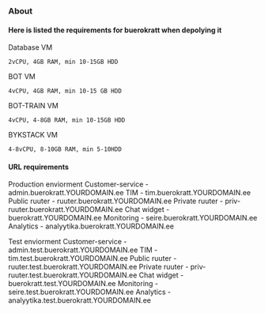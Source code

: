 ### About
#### Here is listed the requirements for buerokratt when depolying it

Database VM
```
2vCPU, 4GB RAM, min 10-15GB HDD
```
BOT VM
```
4vCPU, 4GB RAM, min 10-15 GB HDD
```
BOT-TRAIN VM
```
4vCPU, 4-8GB RAM, min 10-15GB HDD
```
BYKSTACK VM
```
4-8vCPU, 8-10GB RAM, min 5-10HDD
```
#### URL requirements
Production enviorment
Customer-service - admin.buerokratt.YOURDOMAIN.ee
TIM - tim.buerokratt.YOURDOMAIN.ee
Public ruuter - ruuter.buerokratt.YOURDOMAIN.ee
Private ruuter - priv-ruuter.buerokratt.YOURDOMAIN.ee
Chat widget - buerokratt.YOURDOMAIN.ee
Monitoring - seire.buerokratt.YOURDOMAIN.ee
Analytics - analyytika.buerokratt.YOURDOMAIN.ee

Test enviorment
Customer-service - admin.test.buerokratt.YOURDOMAIN.ee
TIM - tim.test.buerokratt.YOURDOMAIN.ee
Public ruuter - ruuter.test.buerokratt.YOURDOMAIN.ee
Private ruuter - priv-ruuter.test.buerokratt.YOURDOMAIN.ee
Chat widget - buerokratt.test.YOURDOMAIN.ee
Monitoring - seire.test.buerokratt.YOURDOMAIN.ee
Analytics - analyytika.test.buerokratt.YOURDOMAIN.ee
